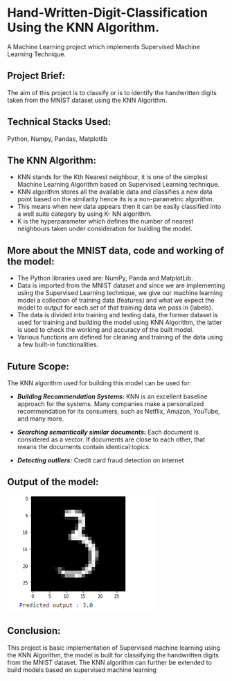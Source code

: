 # Hand-Written-Digit-Classification Using the KNN Algorithm.
A Machine Learning project which implements Supervised Machine Learning Technique.

## Project Brief:
The aim of this project is to classify or is to identify the handwritten digits taken from the MNIST dataset using the KNN Algorithm.

## Technical Stacks Used:
Python, Numpy, Pandas, Matplotlib 

## The KNN Algorithm:
* KNN stands for the Kth Nearest neighbour, it is one of the simplest Machine Learning Algorithm based on Supervised Learning technique.
* KNN algorithm stores all the available data and classifies a new data point based on the similarity hence its is a non-parametric algorithm.
* This means when new data appears then it can be easily classified into a well suite category by using K- NN algorithm. 
* K is the hyperparameter which defines the number of nearest neighbours taken under consideration for building the model.

## More about the MNIST data, code and working of the model:
* The Python libraries used are: NumPy, Panda and MatplotLib.
* Data is imported from the MNIST dataset and since we are implementing using the Supervised Learning technique, we give our machine learning model a collection of training data (features) and what we expect the model to output for each set of that training data we pass in (labels).
* The data is divided into training and testing data, the former dataset is used for training and building the model using KNN Algorithm, the latter is used to check the working and accuracy of the built model.
* Various functions are defined for cleaning and training of the data using a few built-in functionalities. 

## Future Scope:
 The KNN algorithm used for building this model can be used for: 
* ***Building Recommendation Systems:***
   KNN is an excellent baseline approach for the systems. 
   Many companies make a personalized recommendation for its consumers, such as Netflix, Amazon, YouTube, and many more.
   
* ***Searching semantically similar documents:***
   Each document is considered as a vector. If documents are close to each other, that means the documents contain identical topics.
   
* ***Detecting outliers:***
    Credit card fraud detection on internet 
    
    
## Output of the model:
<img src ="https://github.com/sai-pallavi-2003/Hand-Written-Digit-Classification/blob/main/Screenshot%20(877).png">

## Conclusion:

This project is basic implementation of Supervised machine learning using the KNN Algorithm, the model is built for classifying the handwritten digits from the MNIST dataset. The KNN algorithm can further be extended to build models based on supervised machine learning 
